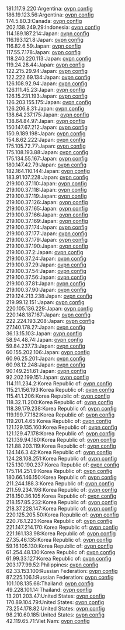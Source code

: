 181.117.9.220:Argentina: [ovpn config](vpn/181_117_9_220.ovpn)  
186.19.123.56:Argentina: [ovpn config](vpn/186_19_123_56.ovpn)  
174.5.80.3:Canada: [ovpn config](vpn/174_5_80_3.ovpn)  
202.138.249.29:Indonesia: [ovpn config](vpn/202_138_249_29.ovpn)  
114.189.187.214:Japan: [ovpn config](vpn/114_189_187_214.ovpn)  
116.193.121.8:Japan: [ovpn config](vpn/116_193_121_8.ovpn)  
116.82.6.59:Japan: [ovpn config](vpn/116_82_6_59.ovpn)  
117.55.7.178:Japan: [ovpn config](vpn/117_55_7_178.ovpn)  
118.240.220.113:Japan: [ovpn config](vpn/118_240_220_113.ovpn)  
119.24.28.44:Japan: [ovpn config](vpn/119_24_28_44.ovpn)  
122.215.29.94:Japan: [ovpn config](vpn/122_215_29_94.ovpn)  
122.222.69.134:Japan: [ovpn config](vpn/122_222_69_134.ovpn)  
126.108.92.94:Japan: [ovpn config](vpn/126_108_92_94.ovpn)  
126.111.45.23:Japan: [ovpn config](vpn/126_111_45_23.ovpn)  
126.15.231.193:Japan: [ovpn config](vpn/126_15_231_193.ovpn)  
126.203.155.175:Japan: [ovpn config](vpn/126_203_155_175.ovpn)  
126.206.8.31:Japan: [ovpn config](vpn/126_206_8_31.ovpn)  
138.64.237.175:Japan: [ovpn config](vpn/138_64_237_175.ovpn)  
138.64.84.97:Japan: [ovpn config](vpn/138_64_84_97.ovpn)  
150.147.67.212:Japan: [ovpn config](vpn/150_147_67_212.ovpn)  
150.9.189.198:Japan: [ovpn config](vpn/150_9_189_198.ovpn)  
154.8.62.222:Japan: [ovpn config](vpn/154_8_62_222.ovpn)  
175.105.72.77:Japan: [ovpn config](vpn/175_105_72_77.ovpn)  
175.108.193.88:Japan: [ovpn config](vpn/175_108_193_88.ovpn)  
175.134.55.167:Japan: [ovpn config](vpn/175_134_55_167.ovpn)  
180.147.42.79:Japan: [ovpn config](vpn/180_147_42_79.ovpn)  
182.164.110.144:Japan: [ovpn config](vpn/182_164_110_144.ovpn)  
183.91.107.228:Japan: [ovpn config](vpn/183_91_107_228.ovpn)  
219.100.37.110:Japan: [ovpn config](vpn/219_100_37_110.ovpn)  
219.100.37.118:Japan: [ovpn config](vpn/219_100_37_118.ovpn)  
219.100.37.119:Japan: [ovpn config](vpn/219_100_37_119.ovpn)  
219.100.37.126:Japan: [ovpn config](vpn/219_100_37_126.ovpn)  
219.100.37.165:Japan: [ovpn config](vpn/219_100_37_165.ovpn)  
219.100.37.166:Japan: [ovpn config](vpn/219_100_37_166.ovpn)  
219.100.37.169:Japan: [ovpn config](vpn/219_100_37_169.ovpn)  
219.100.37.174:Japan: [ovpn config](vpn/219_100_37_174.ovpn)  
219.100.37.177:Japan: [ovpn config](vpn/219_100_37_177.ovpn)  
219.100.37.179:Japan: [ovpn config](vpn/219_100_37_179.ovpn)  
219.100.37.190:Japan: [ovpn config](vpn/219_100_37_190.ovpn)  
219.100.37.2:Japan: [ovpn config](vpn/219_100_37_2.ovpn)  
219.100.37.24:Japan: [ovpn config](vpn/219_100_37_24.ovpn)  
219.100.37.29:Japan: [ovpn config](vpn/219_100_37_29.ovpn)  
219.100.37.54:Japan: [ovpn config](vpn/219_100_37_54.ovpn)  
219.100.37.56:Japan: [ovpn config](vpn/219_100_37_56.ovpn)  
219.100.37.81:Japan: [ovpn config](vpn/219_100_37_81.ovpn)  
219.100.37.90:Japan: [ovpn config](vpn/219_100_37_90.ovpn)  
219.124.213.238:Japan: [ovpn config](vpn/219_124_213_238.ovpn)  
219.99.12.151:Japan: [ovpn config](vpn/219_99_12_151.ovpn)  
220.105.136.229:Japan: [ovpn config](vpn/220_105_136_229.ovpn)  
220.148.187.167:Japan: [ovpn config](vpn/220_148_187_167.ovpn)  
222.224.193.208:Japan: [ovpn config](vpn/222_224_193_208.ovpn)  
27.140.178.27:Japan: [ovpn config](vpn/27_140_178_27.ovpn)  
36.13.15.103:Japan: [ovpn config](vpn/36_13_15_103.ovpn)  
58.94.48.74:Japan: [ovpn config](vpn/58_94_48_74.ovpn)  
59.84.237.73:Japan: [ovpn config](vpn/59_84_237_73.ovpn)  
60.155.202.106:Japan: [ovpn config](vpn/60_155_202_106.ovpn)  
60.96.25.201:Japan: [ovpn config](vpn/60_96_25_201.ovpn)  
60.98.12.248:Japan: [ovpn config](vpn/60_98_12_248.ovpn)  
90.149.251.61:Japan: [ovpn config](vpn/90_149_251_61.ovpn)  
92.202.199.151:Japan: [ovpn config](vpn/92_202_199_151.ovpn)  
114.111.234.2:Korea Republic of: [ovpn config](vpn/114_111_234_2.ovpn)  
115.21.156.193:Korea Republic of: [ovpn config](vpn/115_21_156_193.ovpn)  
115.41.1.206:Korea Republic of: [ovpn config](vpn/115_41_1_206.ovpn)  
118.32.11.200:Korea Republic of: [ovpn config](vpn/118_32_11_200.ovpn)  
118.39.179.238:Korea Republic of: [ovpn config](vpn/118_39_179_238.ovpn)  
119.199.77.182:Korea Republic of: [ovpn config](vpn/119_199_77_182.ovpn)  
119.201.4.65:Korea Republic of: [ovpn config](vpn/119_201_4_65.ovpn)  
121.129.135.160:Korea Republic of: [ovpn config](vpn/121_129_135_160.ovpn)  
121.129.47.178:Korea Republic of: [ovpn config](vpn/121_129_47_178.ovpn)  
121.139.94.180:Korea Republic of: [ovpn config](vpn/121_139_94_180.ovpn)  
121.88.203.119:Korea Republic of: [ovpn config](vpn/121_88_203_119.ovpn)  
124.146.3.42:Korea Republic of: [ovpn config](vpn/124_146_3_42.ovpn)  
124.28.108.251:Korea Republic of: [ovpn config](vpn/124_28_108_251.ovpn)  
125.130.190.237:Korea Republic of: [ovpn config](vpn/125_130_190_237.ovpn)  
175.114.251.9:Korea Republic of: [ovpn config](vpn/175_114_251_9.ovpn)  
180.66.146.150:Korea Republic of: [ovpn config](vpn/180_66_146_150.ovpn)  
211.244.188.3:Korea Republic of: [ovpn config](vpn/211_244_188_3.ovpn)  
211.59.234.198:Korea Republic of: [ovpn config](vpn/211_59_234_198.ovpn)  
218.150.36.105:Korea Republic of: [ovpn config](vpn/218_150_36_105.ovpn)  
218.157.85.232:Korea Republic of: [ovpn config](vpn/218_157_85_232.ovpn)  
218.37.228.147:Korea Republic of: [ovpn config](vpn/218_37_228_147.ovpn)  
220.125.205.50:Korea Republic of: [ovpn config](vpn/220_125_205_50.ovpn)  
220.76.1.223:Korea Republic of: [ovpn config](vpn/220_76_1_223.ovpn)  
221.147.214.170:Korea Republic of: [ovpn config](vpn/221_147_214_170.ovpn)  
221.161.133.98:Korea Republic of: [ovpn config](vpn/221_161_133_98.ovpn)  
27.35.46.135:Korea Republic of: [ovpn config](vpn/27_35_46_135.ovpn)  
59.16.105.130:Korea Republic of: [ovpn config](vpn/59_16_105_130.ovpn)  
61.254.48.130:Korea Republic of: [ovpn config](vpn/61_254_48_130.ovpn)  
61.99.33.127:Korea Republic of: [ovpn config](vpn/61_99_33_127.ovpn)  
203.177.99.52:Philippines: [ovpn config](vpn/203_177_99_52.ovpn)  
62.33.153.100:Russian Federation: [ovpn config](vpn/62_33_153_100.ovpn)  
87.225.106.1:Russian Federation: [ovpn config](vpn/87_225_106_1.ovpn)  
101.108.135.66:Thailand: [ovpn config](vpn/101_108_135_66.ovpn)  
49.228.101.14:Thailand: [ovpn config](vpn/49_228_101_14.ovpn)  
13.201.203.47:United States: [ovpn config](vpn/13_201_203_47.ovpn)  
170.89.104.79:United States: [ovpn config](vpn/170_89_104_79.ovpn)  
73.254.178.82:United States: [ovpn config](vpn/73_254_178_82.ovpn)  
98.210.60.185:United States: [ovpn config](vpn/98_210_60_185.ovpn)  
42.119.65.71:Viet Nam: [ovpn config](vpn/42_119_65_71.ovpn)  
